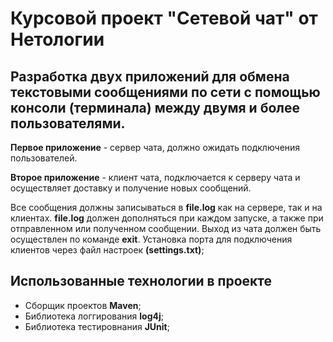 # Курсовой проект "Сетевой чат" от Нетологии

## Разработка двух приложений для обмена текстовыми сообщениями по сети с помощью консоли (терминала) между двумя и более пользователями.

**Первое приложение** - сервер чата, должно ожидать подключения пользователей.

**Второе приложение** - клиент чата, подключается к серверу чата и осуществляет доставку и получение новых сообщений.

Все сообщения должны записываться в **file.log** как на сервере, так и на клиентах. 
**file.log** должен дополняться при каждом запуске, а также при отправленном или полученном сообщении. 
Выход из чата должен быть осуществлен по команде **exit**. Установка порта для подключения клиентов через файл настроек **(settings.txt)**;

## Использованные технологии в проекте
- Сборщик проектов **Maven**;
- Библиотека логгирования **log4j**;
- Библиотека тестировнания **JUnit**;
